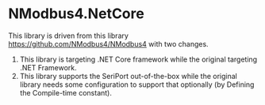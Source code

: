 # NModbus4.NetCore

This library is driven from this library https://github.com/NModbus4/NModbus4
with two changes.

1. This library is targeting .NET Core framework while the original targeting .NET Framework.
2. This library supports the SeriPort out-of-the-box while the original library needs some configuration to support that optionally (by Defining the Compile-time constant).